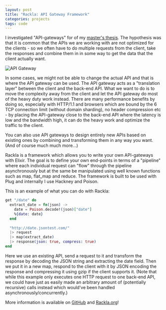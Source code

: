 ```yaml
---
layout: post
title: "Rackla: API Gateway Framework"
categories: projects
tags: code
---
```


I investigated "API-gateways" for of my [master's thesis](https://lup.lub.lu.se/student-papers/search/publication/5469608). The hypothesis was that it is common that the APIs we are working with are not optimized for the clients - so we often have to do multiple requests from the client, take the responses and combine them in in some way to get the data that the client actually want.

![API Gateway](http://www.antonfagerberg.com/images/projects/api-gateway.png)

In some cases, we might not be able to change the actual API and that is where the API gateway can be used. The API gateway acts as a "translation layer" between the client and the back-end API. What we want to do is to move the complexity away from the client and let the API gateway do most of the heavy duty work instead. There are many performance benefits by doing so, especially with HTTP/1.1 and browsers which are bound by the 6 TCP connection limit (without domain sharding), no header compression etc - by placing the API-gateway close to the back-end API where the latency is low and the bandwidth high, it can do the heavy work and optimize the traffic to the client.

You can also use API gateways to design entirely new APIs based on existing ones by combining and transforming them in any way you want. (And of course much much more...)

Rackla is a framework which allows you to write your own API-gateways with Elixir. The goal is to define your own end-points in terms of a "pipeline" where each individual request can "flow" through the pipeline asynchronously but at the same be manipulated using well known functions such as map, flat_map and reduce. The framework is built to be used with Plug and internally I use Hackney and Poison.

This is an example of what you can do with Rackla:

```elixir
get "/date" do
  extract_date = fn(json) ->
    date = Poison.decode!(json)["date"]
    %{date: date}
  end
 
  "http://date.jsontest.com/"
  |> request
  |> map(extract_date)
  |> response(json: true, compress: true)
end
```

Here we use an existing API, send a request to it and transform the response by decoding the JSON string and extracting the date field. Then we put it in a new map, respond to the client with it by JSON encoding the response and compressing it using gzip if the client supports it. (Note that while this example only executes one HTTP request to one back-end API, we could have just as easily made an arbitrary amount of (potentially recursive) calls instead which would've been handled asynchronously/concurrently.)

More information is available on [GitHub](https://github.com/AntonFagerberg/rackla) and [Rackla.org](http://rackla.org)!